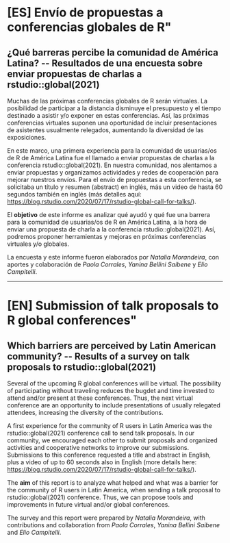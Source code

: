# [ES] Envío de propuestas a conferencias globales de R"
## ¿Qué barreras percibe la comunidad de América Latina? -- Resultados de una encuesta sobre enviar propuestas de charlas a rstudio::global(2021)

Muchas de las próximas conferencias globales de R serán virtuales. La posibilidad de participar a la distancia disminuye el presupuesto y el tiempo destinado a asistir y/o exponer en estas conferencias. Así, las próximas conferencias virtuales suponen una oportunidad de incluir presentaciones de asistentes usualmente relegados, aumentando la diversidad de las exposiciones.

En este marco, una primera experiencia para la comunidad de usuarias/os de R de América Latina fue el llamado a enviar propuestas de charlas a la conferencia rstudio::global(2021). En nuestra comunidad, nos alentamos a enviar propuestas y organizamos actividades y redes de cooperación para mejorar nuestros envíos. Para el  envío de propuestas a esta conferencia, se solicitaba un título y resumen (abstract) en inglés, más un video de hasta 60 segundos también en inglés (más detalles aquí: <https://blog.rstudio.com/2020/07/17/rstudio-global-call-for-talks/>).

El **objetivo** de este informe es analizar qué ayudó y qué fue una barrera para la comunidad de usuarias/os de R en América Latina, a la hora de enviar una propuesta de charla a la conferencia rstudio::global(2021). Así, podremos proponer herramientas y mejoras en próximas conferencias virtuales y/o globales.

La encuesta y este informe fueron elaborados por *Natalia Morandeira*, con aportes y colaboración de *Paola Corrales*, *Yanina Bellini Saibene* y *Elio Campitelli*.


-------------

# [EN] Submission of talk proposals to R global conferences"
## Which barriers are perceived by Latin American community? -- Results of a survey on talk proposals to rstudio::global(2021)

Several of the upcoming R global conferences will be virtual. The possibility of participating without traveling reduces the bugdet and time invested to attend and/or present at these conferences. Thus, the next virtual conference are an opportunity to include presentations of usually relegated attendees, increasing the diversity of the contributions.

A first experience for the community of R users in Latin America was the rstudio::global(2021) conference call to send talk proposals. In our community, we encouraged each other to submit proposals and organized activities and cooperative networks to improve our submissions. Submissions to this conference requested a title and abstract in English, plus a video of up to 60 seconds also in English (more details here: <https://blog.rstudio.com/2020/07/17/rstudio-global-call-for-talks/>).

The **aim** of this report is to analyze what helped and what was a barrier for the community of R users in Latin America, when sending a talk proposal to rstudio::global(2021) conference. Thus, we can propose tools and improvements in future virtual and/or global conferences.

The survey and this report were prepared by *Natalia Morandeira*, with contributions and collaboration from *Paola Corrales*, *Yanina Bellini Saibene* and *Elio Campitelli*.
